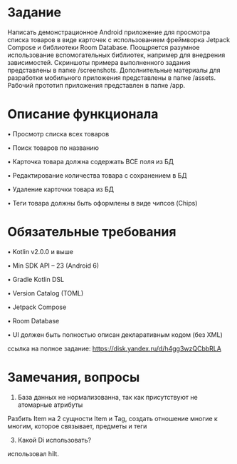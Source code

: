 # Задание
Написать демонстрационное Android приложение для просмотра списка
товаров в виде карточек с использованием фреймворка Jetpack Compose и библиотеки Room Database.
Поощряется разумное использование вспомогательных библиотек,
например для внедрения зависимостей.
Скриншоты примера выполненного задания представлены в папке /screenshots.
Дополнительные материалы для разработки мобильного приложения представлены 
в папке /assets. Рабочий прототип приложения представлен в папке /app.

# Описание функционала

• Просмотр списка всех товаров

• Поиск товаров по названию

• Карточка товара должна содержать ВСЕ поля из БД

• Редактирование количества товара с сохранением в БД

• Удаление карточки товара из БД

• Теги товара должны быть оформлены в виде чипсов (Chips)


# Обязательные требования
• Kotlin v2.0.0 и выше

• Min SDK API – 23 (Android 6)

• Gradle Kotlin DSL

• Version Catalog (TOML)

• Jetpack Compose

• Room Database

• UI должен быть полностью описан декларативным кодом (без XML)

ссылка на полное задание:  https://disk.yandex.ru/d/h4gg3wzQCbbRLA

# Замечания, вопросы
1. База данных не нормализованна, так как присутствуют не атомарные атрибуты

Разбить Item на 2 сущности Item и Tag, создать отношение многие к многим, которое связывает, предметы и теги

3. Какой Di использовать?

использовал hilt.
